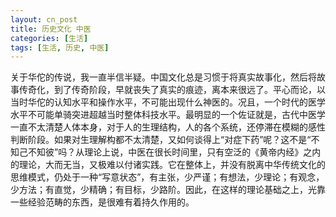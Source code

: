 ```yaml
---
layout: cn_post
title: 历史文化 中医
categories: [生活]
tags: [生活, 历史, 中医]
---
```


关于华佗的传说，我一直半信半疑。中国文化总是习惯于将真实故事化，然后将故事传奇化，到了传奇阶段，早就丧失了真实的痕迹，离本来很远了。平心而论，以当时华佗的认知水平和操作水平，不可能出现什么神医的。况且，一个时代的医学水平不可能单骑突进超越当时整体科技水平。最明显的一个佐证就是，古代中医学一直不太清楚人体本身，对于人的生理结构，人的各个系统，还停滞在模糊的感性判断阶段。如果对生理解构都不太清楚，又如何谈得上“对症下药”呢？这不是“不知己不知彼”吗？从理论上说，中医在很长时间里，只有空泛的《黄帝内经》之内的理论，大而无当，又极难以付诸实践。它在整体上，并没有脱离中华传统文化的思维模式，仍处于一种“写意状态”，有主张，少严谨；有想法，少理论；有观念，少方法；有直觉，少精确；有目标，少路阶。因此，在这样的理论基础之上，光靠一些经验范畴的东西，是很难有着持久作用的。


